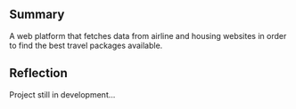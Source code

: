 ## Summary

A web platform that fetches data from airline and housing websites in order to find the best travel packages available.

## Reflection

Project still in development...
